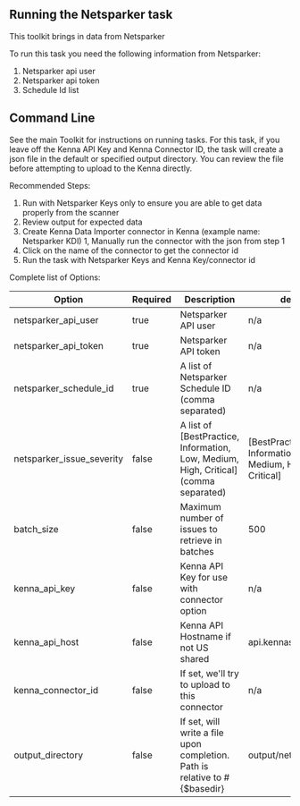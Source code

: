 ## Running the Netsparker task 

This toolkit brings in data from Netsparker

To run this task you need the following information from Netsparker: 

1. Netsparker api user
2. Netsparker api token
3. Schedule Id list

## Command Line

See the main Toolkit for instructions on running tasks. For this task, if you leave off the Kenna API Key and Kenna Connector ID, the task will create a json file in the default or specified output directory. You can review the file before attempting to upload to the Kenna directly.

Recommended Steps: 

1. Run with Netsparker Keys only to ensure you are able to get data properly from the scanner
1. Review output for expected data
1. Create Kenna Data Importer connector in Kenna (example name: Netsparker KDI) 
1, Manually run the connector with the json from step 1 
1. Click on the name of the connector to get the connector id
1. Run the task with Netsparker Keys and Kenna Key/connector id



Complete list of Options:

| Option | Required | Description | default |
| --- | --- | --- | --- |
| netsparker_api_user | true | Netsparker API user | n/a |
| netsparker_api_token | true | Netsparker API token | n/a |
| netsparker_schedule_id | true | A list of Netsparker Schedule ID (comma separated) | n/a |
| netsparker_issue_severity | false | A list of [BestPractice, Information, Low, Medium, High, Critical] (comma separated) | [BestPractice, Information, Low, Medium, High, Critical] |
| batch_size | false | Maximum number of issues to retrieve in batches | 500 |
| kenna_api_key | false | Kenna API Key for use with connector option | n/a |
| kenna_api_host | false | Kenna API Hostname if not US shared | api.kennasecurity.com |
| kenna_connector_id | false | If set, we'll try to upload to this connector | n/a |
| output_directory | false | If set, will write a file upon completion. Path is relative to #{$basedir} | output/netsparker |
